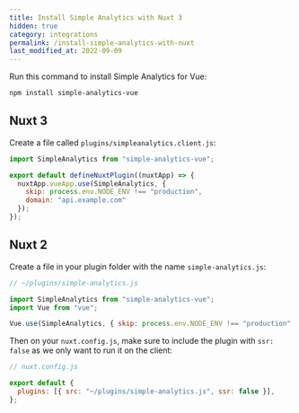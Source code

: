 ```yaml
---
title: Install Simple Analytics with Nuxt 3
hidden: true
category: integrations
permalink: /install-simple-analytics-with-nuxt
last_modified_at: 2022-09-09
---
```


Run this command to install Simple Analytics for Vue:

```bash
npm install simple-analytics-vue
```

## Nuxt 3

Create a file called `plugins/simpleanalytics.client.js`:

```js
import SimpleAnalytics from "simple-analytics-vue";

export default defineNuxtPlugin((nuxtApp) => {
  nuxtApp.vueApp.use(SimpleAnalytics, {
    skip: process.env.NODE_ENV !== "production",
    domain: "api.example.com"
  });
});
```

## Nuxt 2

Create a file in your plugin folder with the name `simple-analytics.js`:

```js
// ~/plugins/simple-analytics.js

import SimpleAnalytics from "simple-analytics-vue";
import Vue from "vue";

Vue.use(SimpleAnalytics, { skip: process.env.NODE_ENV !== "production" });
```

Then on your `nuxt.config.js`, make sure to include the plugin with `ssr: false` as we only want to run it on the client:

```js
// nuxt.config.js

export default {
  plugins: [{ src: "~/plugins/simple-analytics.js", ssr: false }],
};
```
